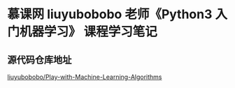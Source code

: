 # 慕课网 liuyubobobo 老师《Python3 入门机器学习》 课程学习笔记

## 源代码仓库地址

[liuyubobobo/Play-with-Machine-Learning-Algorithms](https://github.com/liuyubobobo/Play-with-Machine-Learning-Algorithms)